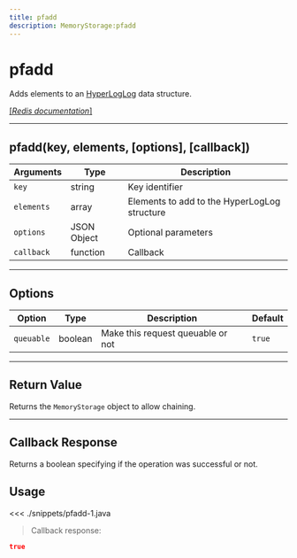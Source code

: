 ```yaml
---
title: pfadd
description: MemoryStorage:pfadd
---
```


# pfadd

Adds elements to an [HyperLogLog](https://en.wikipedia.org/wiki/HyperLogLog) data structure.

[[_Redis documentation_]](https://redis.io/commands/pfadd)

---

## pfadd(key, elements, [options], [callback])

| Arguments  | Type        | Description                                  |
| ---------- | ----------- | -------------------------------------------- |
| `key`      | string      | Key identifier                               |
| `elements` | array       | Elements to add to the HyperLogLog structure |
| `options`  | JSON Object | Optional parameters                          |
| `callback` | function    | Callback                                     |

---

## Options

| Option     | Type    | Description                       | Default |
| ---------- | ------- | --------------------------------- | ------- |
| `queuable` | boolean | Make this request queuable or not | `true`  |

---

## Return Value

Returns the `MemoryStorage` object to allow chaining.

---

## Callback Response

Returns a boolean specifying if the operation was successful or not.

## Usage

<<< ./snippets/pfadd-1.java

> Callback response:

```json
true
```
